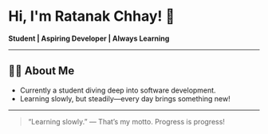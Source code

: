 # Hi, I'm Ratanak Chhay! 👋

**Student | Aspiring Developer | Always Learning**

---

## 🧑‍💻 About Me
- Currently a student diving deep into software development.
- Learning slowly, but steadily—every day brings something new!
---

> “Learning slowly.” — That’s my motto. Progress is progress!


